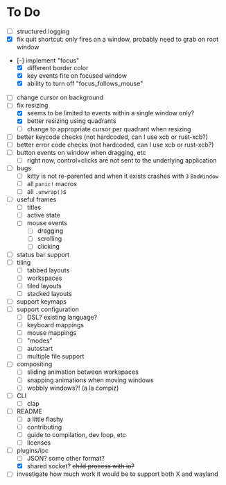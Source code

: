 # To Do

- [ ] structured logging
- [x] fix quit shortcut: only fires on a window, probably need to grab on root window
- [-] implement "focus"
  - [x] different border color
  - [x] key events fire on focused window
  - [x] ability to turn off "focus_follows_mouse"
- [ ] change cursor on background
- [ ] fix resizing
  - [x] seems to be limited to events within a single window only?
  - [x] better resizing using quadrants
  - [ ] change to appropriate cursor per quadrant when resizing
- [ ] better keycode checks (not hardcoded, can I use xcb or rust-xcb?)
- [ ] better error code checks (not hardcoded, can I use xcb or rust-xcb?)
- [ ] button events on window when dragging, etc
  - [ ] right now, control+clicks are not sent to the underlying application
- [ ] bugs
  - [ ] kitty is not re-parented and when it exists crashes with `3` `BadWindow`
  - [ ] all `panic!` macros
  - [ ] all `.unwrap()`s
- [ ] useful frames
  - [ ] titles
  - [ ] active state
  - [ ] mouse events
    - [ ] dragging
    - [ ] scrolling
    - [ ] clicking
- [ ] status bar support
- [ ] tiling
  - [ ] tabbed layouts
  - [ ] workspaces
  - [ ] tiled layouts
  - [ ] stacked layouts
- [ ] support keymaps
- [ ] support configuration
  - [ ] DSL? existing language?
  - [ ] keyboard mappings
  - [ ] mouse mappings
  - [ ] "modes"
  - [ ] autostart
  - [ ] multiple file support
- [ ] compositing
  - [ ] sliding animation between workspaces
  - [ ] snapping animations when moving windows
  - [ ] wobbly windows?! (a la compiz)
- [ ] CLI
  - [ ] clap
- [ ] README
  - [ ] a little flashy
  - [ ] contributing
  - [ ] guide to compilation, dev loop, etc
  - [ ] licenses
- [ ] plugins/ipc
  - [ ] JSON? some other format?
  - [x] shared socket? ~~child process with io?~~
- [ ] investigate how much work it would be to support both X and wayland
